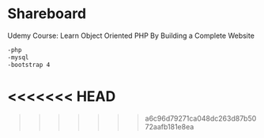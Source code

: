 # Shareboard

Udemy Course: Learn Object Oriented PHP By Building a Complete Website

```bash
-php
-mysql
-bootstrap 4
```
<<<<<<< HEAD
=======

>>>>>>> a6c96d79271ca048dc263d87b5072aafb181e8ea
